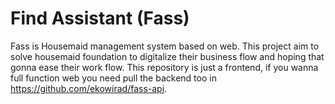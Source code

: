 # Find Assistant (Fass)
Fass is Housemaid management system based on web. This project aim to solve housemaid foundation to digitalize their business flow and hoping that gonna ease their work flow.
This repository is just a frontend, if you wanna full function web you need pull the backend too in https://github.com/ekowirad/fass-api.

